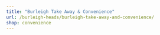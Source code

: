 ```yaml
---
title: "Burleigh Take Away & Convenience"
url: /burleigh-heads/burleigh-take-away-and-convenience/
shop: convenience
---
```

